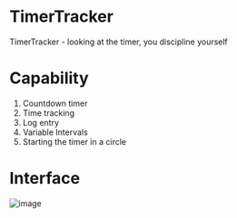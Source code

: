 # TimerTracker
TimerTracker - looking at the timer, you discipline yourself

# Capability
1. Countdown timer
2. Time tracking
3. Log entry
4. Variable Intervals
5. Starting the timer in a circle

# Interface
![image](https://user-images.githubusercontent.com/4953847/234057565-3cf079dd-39bb-4fc1-a712-835b2fef4b72.png)

